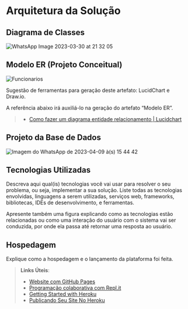 # Arquitetura da Solução

## Diagrama de Classes

![WhatsApp Image 2023-03-30 at 21 32 05](https://user-images.githubusercontent.com/115894941/230732713-107c45ca-8d8e-43d2-9351-fbf76d05e629.jpeg)



## Modelo ER (Projeto Conceitual)

![Funcionarios](https://user-images.githubusercontent.com/114962362/230788472-41172ec1-9ff3-435e-b499-0e736068a8b0.png)

Sugestão de ferramentas para geração deste artefato: LucidChart e Draw.io.

A referência abaixo irá auxiliá-lo na geração do artefato “Modelo ER”.

> - [Como fazer um diagrama entidade relacionamento | Lucidchart](https://www.lucidchart.com/pages/pt/como-fazer-um-diagrama-entidade-relacionamento)

## Projeto da Base de Dados

![Imagem do WhatsApp de 2023-04-09 à(s) 15 44 42](https://user-images.githubusercontent.com/99758232/230791072-079e82a4-a491-440d-830e-c1fc44ff5133.jpg)



## Tecnologias Utilizadas

Descreva aqui qual(is) tecnologias você vai usar para resolver o seu problema, ou seja, implementar a sua solução. Liste todas as tecnologias envolvidas, linguagens a serem utilizadas, serviços web, frameworks, bibliotecas, IDEs de desenvolvimento, e ferramentas.

Apresente também uma figura explicando como as tecnologias estão relacionadas ou como uma interação do usuário com o sistema vai ser conduzida, por onde ela passa até retornar uma resposta ao usuário.

## Hospedagem

Explique como a hospedagem e o lançamento da plataforma foi feita.

> **Links Úteis**:
>
> - [Website com GitHub Pages](https://pages.github.com/)
> - [Programação colaborativa com Repl.it](https://repl.it/)
> - [Getting Started with Heroku](https://devcenter.heroku.com/start)
> - [Publicando Seu Site No Heroku](http://pythonclub.com.br/publicando-seu-hello-world-no-heroku.html)

